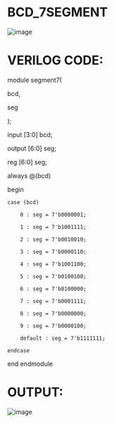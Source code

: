 # BCD_7SEGMENT
![image](https://github.com/RESMIRNAIR/BCD_7SEGMENT/assets/154305926/804ab8db-8637-45ac-b10f-80e77d818d61)
# VERILOG CODE:
module segment7(

 bcd,

 seg

);

 input [3:0] bcd;

 output [6:0] seg;
 
 reg [6:0] seg;

always @(bcd)

begin

    case (bcd)
    
        0 : seg = 7'b0000001;
        
        1 : seg = 7'b1001111;
        
        2 : seg = 7'b0010010;
        
        3 : seg = 7'b0000110;
        
        4 : seg = 7'b1001100;
        
        5 : seg = 7'b0100100;
        
        6 : seg = 7'b0100000;
        
        7 : seg = 7'b0001111;
        
        8 : seg = 7'b0000000;
        
        9 : seg = 7'b0000100;
        
        default : seg = 7'b1111111; 
    
    endcase

end
endmodule
# OUTPUT:
![image](https://github.com/SivaShankar33/BCD_7SEGMENT/assets/125188331/5508e5eb-334a-4990-89f3-97aafd2298f7)
